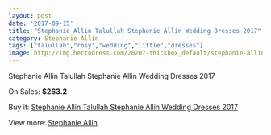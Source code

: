```yaml
---
layout: post
date: '2017-09-15'
title: "Stephanie Allin Talullah Stephanie Allin Wedding Dresses 2017"
category: Stephanie Allin
tags: ["talullah","rosy","wedding","little","dresses"]
image: http://img.hectodress.com/20207-thickbox_default/stephanie-allin-talullah-stephanie-allin-wedding-dresses-2013.jpg
---
```

Stephanie Allin Talullah Stephanie Allin Wedding Dresses 2017

On Sales: **$263.2**
<a href="https://www.hectodress.com/stephanie-allin/9365-stephanie-allin-talullah-stephanie-allin-wedding-dresses-2013.html"><amp-img layout="responsive" width="600" height="600" src="//img.hectodress.com/20207-thickbox_default/stephanie-allin-talullah-stephanie-allin-wedding-dresses-2013.jpg" alt="Stephanie Allin Talullah Stephanie Allin Wedding Dresses 2017 0" /></a>
<a href="https://www.hectodress.com/stephanie-allin/9365-stephanie-allin-talullah-stephanie-allin-wedding-dresses-2013.html"><amp-img layout="responsive" width="600" height="600" src="//img.hectodress.com/20208-thickbox_default/stephanie-allin-talullah-stephanie-allin-wedding-dresses-2013.jpg" alt="Stephanie Allin Talullah Stephanie Allin Wedding Dresses 2017 1" /></a>

Buy it: [Stephanie Allin Talullah Stephanie Allin Wedding Dresses 2017](https://www.hectodress.com/stephanie-allin/9365-stephanie-allin-talullah-stephanie-allin-wedding-dresses-2013.html "Stephanie Allin Talullah Stephanie Allin Wedding Dresses 2017")

View more: [Stephanie Allin](https://www.hectodress.com/154-stephanie-allin "Stephanie Allin")
